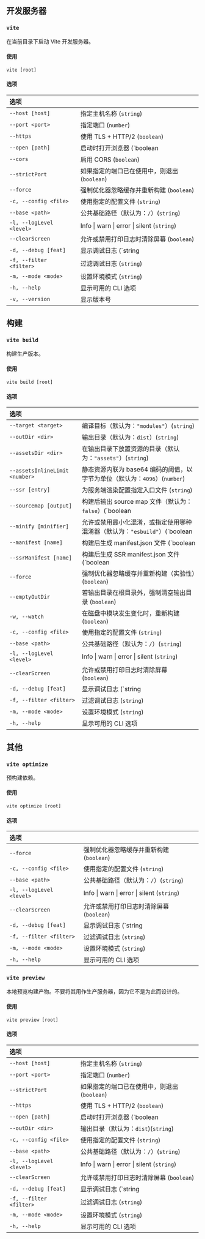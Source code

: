 ## 开发服务器[](https://cn.vitejs.dev/guide/cli.html#dev-server)

### `vite`[](https://cn.vitejs.dev/guide/cli.html#vite)

在当前目录下启动 Vite 开发服务器。

#### 使用[](https://cn.vitejs.dev/guide/cli.html#usage)



```
vite [root]
```

#### 选项[](https://cn.vitejs.dev/guide/cli.html#options)

| 选项                     |                                              |
| :----------------------- | :------------------------------------------- |
| `--host [host]`          | 指定主机名称 (`string`)                      |
| `--port <port>`          | 指定端口 (`number`)                          |
| `--https`                | 使用 TLS + HTTP/2 (`boolean`)                |
| `--open [path]`          | 启动时打开浏览器 (`boolean | string`)        |
| `--cors`                 | 启用 CORS (`boolean`)                        |
| `--strictPort`           | 如果指定的端口已在使用中，则退出 (`boolean`) |
| `--force`                | 强制优化器忽略缓存并重新构建 (`boolean`)     |
| `-c, --config <file>`    | 使用指定的配置文件 (`string`)                |
| `--base <path>`          | 公共基础路径（默认为：`/`）(`string`)        |
| `-l, --logLevel <level>` | Info \| warn \| error \| silent (`string`)   |
| `--clearScreen`          | 允许或禁用打印日志时清除屏幕 (`boolean`)     |
| `-d, --debug [feat]`     | 显示调试日志 (`string | boolean`)            |
| `-f, --filter <filter>`  | 过滤调试日志 (`string`)                      |
| `-m, --mode <mode>`      | 设置环境模式 (`string`)                      |
| `-h, --help`             | 显示可用的 CLI 选项                          |
| `-v, --version`          | 显示版本号                                   |

## 构建[](https://cn.vitejs.dev/guide/cli.html#build)

### `vite build`[](https://cn.vitejs.dev/guide/cli.html#vite-build)

构建生产版本。

#### 使用[](https://cn.vitejs.dev/guide/cli.html#usage-1)



```
vite build [root]
```

#### 选项[](https://cn.vitejs.dev/guide/cli.html#options-1)

| 选项                           |                                                              |
| :----------------------------- | :----------------------------------------------------------- |
| `--target <target>`            | 编译目标（默认为：`"modules"`）(`string`)                    |
| `--outDir <dir>`               | 输出目录（默认为：`dist`）(`string`)                         |
| `--assetsDir <dir>`            | 在输出目录下放置资源的目录（默认为：`"assets"`）(`string`)   |
| `--assetsInlineLimit <number>` | 静态资源内联为 base64 编码的阈值，以字节为单位（默认为：`4096`）(`number`) |
| `--ssr [entry]`                | 为服务端渲染配置指定入口文件 (`string`)                      |
| `--sourcemap [output]`         | 构建后输出 source map 文件（默认为：`false`）(`boolean | "inline" | "hidden"`) |
| `--minify [minifier]`          | 允许或禁用最小化混淆，或指定使用哪种混淆器（默认为：`"esbuild"`）(`boolean | "terser" | "esbuild"`) |
| `--manifest [name]`            | 构建后生成 manifest.json 文件 (`boolean | string`)           |
| `--ssrManifest [name]`         | 构建后生成 SSR manifest.json 文件 (`boolean | string`)       |
| `--force`                      | 强制优化器忽略缓存并重新构建（实验性）(`boolean`)            |
| `--emptyOutDir`                | 若输出目录在根目录外，强制清空输出目录 (`boolean`)           |
| `-w, --watch`                  | 在磁盘中模块发生变化时，重新构建 (`boolean`)                 |
| `-c, --config <file>`          | 使用指定的配置文件 (`string`)                                |
| `--base <path>`                | 公共基础路径（默认为：`/`）(`string`)                        |
| `-l, --logLevel <level>`       | Info \| warn \| error \| silent (`string`)                   |
| `--clearScreen`                | 允许或禁用打印日志时清除屏幕 (`boolean`)                     |
| `-d, --debug [feat]`           | 显示调试日志 (`string | boolean`)                            |
| `-f, --filter <filter>`        | 过滤调试日志 (`string`)                                      |
| `-m, --mode <mode>`            | 设置环境模式 (`string`)                                      |
| `-h, --help`                   | 显示可用的 CLI 选项                                          |

## 其他[](https://cn.vitejs.dev/guide/cli.html#others)

### `vite optimize`[](https://cn.vitejs.dev/guide/cli.html#vite-optimize)

预构建依赖。

#### 使用[](https://cn.vitejs.dev/guide/cli.html#usage-2)



```
vite optimize [root]
```

#### 选项[](https://cn.vitejs.dev/guide/cli.html#options-2)

| 选项                     |                                            |
| :----------------------- | :----------------------------------------- |
| `--force`                | 强制优化器忽略缓存并重新构建 (`boolean`)   |
| `-c, --config <file>`    | 使用指定的配置文件 (`string`)              |
| `--base <path>`          | 公共基础路径（默认为：`/`）(`string`)      |
| `-l, --logLevel <level>` | Info \| warn \| error \| silent (`string`) |
| `--clearScreen`          | 允许或禁用打印日志时清除屏幕 (`boolean`)   |
| `-d, --debug [feat]`     | 显示调试日志 (`string | boolean`)          |
| `-f, --filter <filter>`  | 过滤调试日志 (`string`)                    |
| `-m, --mode <mode>`      | 设置环境模式 (`string`)                    |
| `-h, --help`             | 显示可用的 CLI 选项                        |

### `vite preview`[](https://cn.vitejs.dev/guide/cli.html#vite-preview)

本地预览构建产物。不要将其用作生产服务器，因为它不是为此而设计的。

#### 使用[](https://cn.vitejs.dev/guide/cli.html#usage-3)



```
vite preview [root]
```

#### 选项[](https://cn.vitejs.dev/guide/cli.html#options-3)

| 选项                     |                                              |
| :----------------------- | :------------------------------------------- |
| `--host [host]`          | 指定主机名称 (`string`)                      |
| `--port <port>`          | 指定端口 (`number`)                          |
| `--strictPort`           | 如果指定的端口已在使用中，则退出 (`boolean`) |
| `--https`                | 使用 TLS + HTTP/2 (`boolean`)                |
| `--open [path]`          | 启动时打开浏览器 (`boolean | string`)        |
| `--outDir <dir>`         | 输出目录（默认为：`dist`)(`string`)          |
| `-c, --config <file>`    | 使用指定的配置文件 (`string`)                |
| `--base <path>`          | 公共基础路径（默认为：`/`）(`string`)        |
| `-l, --logLevel <level>` | Info \| warn \| error \| silent (`string`)   |
| `--clearScreen`          | 允许或禁用打印日志时清除屏幕 (`boolean`)     |
| `-d, --debug [feat]`     | 显示调试日志 (`string | boolean`)            |
| `-f, --filter <filter>`  | 过滤调试日志 (`string`)                      |
| `-m, --mode <mode>`      | 设置环境模式 (`string`)                      |
| `-h, --help`             | 显示可用的 CLI 选项                          |
